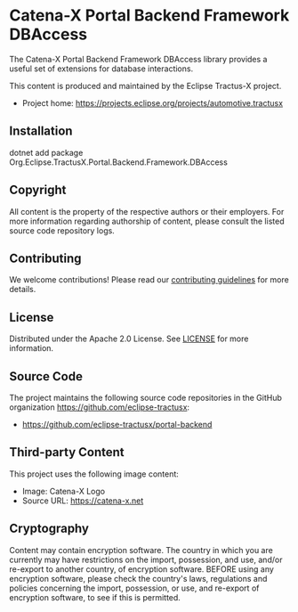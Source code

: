 # Catena-X Portal Backend Framework DBAccess

The Catena-X Portal Backend Framework DBAccess library provides a useful set of extensions for database interactions.

This content is produced and maintained by the Eclipse Tractus-X project.

* Project home: https://projects.eclipse.org/projects/automotive.tractusx

## Installation

dotnet add package Org.Eclipse.TractusX.Portal.Backend.Framework.DBAccess

## Copyright

All content is the property of the respective authors or their employers. For
more information regarding authorship of content, please consult the listed
source code repository logs.

## Contributing

We welcome contributions! Please read our [contributing guidelines](./CONTRIBUTING.md) for more details.

## License

Distributed under the Apache 2.0 License.
See [LICENSE](./LICENSE) for more information.

## Source Code

The project maintains the following source code repositories in the GitHub organization https://github.com/eclipse-tractusx:

- https://github.com/eclipse-tractusx/portal-backend

## Third-party Content

This project uses the following image content:

* Image: Catena-X Logo
* Source URL: https://catena-x.net

## Cryptography

Content may contain encryption software. The country in which you are currently
may have restrictions on the import, possession, and use, and/or re-export to
another country, of encryption software. BEFORE using any encryption software,
please check the country's laws, regulations and policies concerning the import,
possession, or use, and re-export of encryption software, to see if this is
permitted.
